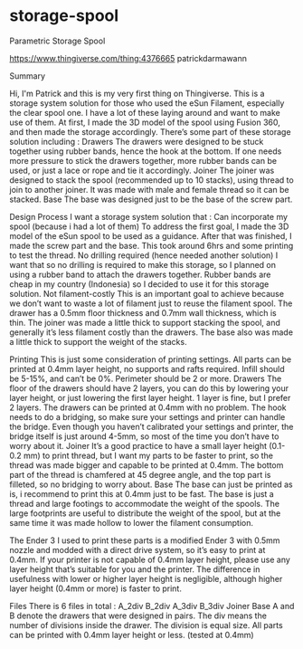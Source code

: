 # storage-spool
Parametric Storage Spool 

https://www.thingiverse.com/thing:4376665
patrickdarmawann

Summary

Hi, I'm Patrick and this is my very first thing on Thingiverse. This is a storage system solution for those who used the eSun Filament, especially the clear spool one. I have a lot of these laying around and want to make use of them. At first, I made the 3D model of the spool using Fusion 360, and then made the storage accordingly. There’s some part of these storage solution including :
Drawers
The drawers were designed to be stuck together using rubber bands, hence the hook at the bottom. If one needs more pressure to stick the drawers together, more rubber bands can be used, or just a lace or rope and tie it accordingly.
Joiner
The joiner was designed to stack the spool (recommended up to 10 stacks), using thread to join to another joiner. It was made with male and female thread so it can be stacked.
Base
The base was designed just to be the base of the screw part.


Design Process
I want a storage system solution that : 
Can incorporate my spool (because i had a lot of them)
To address the first goal, I made the 3D model of the eSun spool to be used as a guidance. After that was finished, I made the screw part and the base. This took around 6hrs and some printing to test the thread.
No drilling required (hence needed another solution)
I want that so no drilling is required to make this storage, so I planned on using a rubber band to attach the drawers together. Rubber bands are cheap in my country (Indonesia) so I decided to use it for this storage solution.
Not filament-costly
This is an important goal to achieve because we don’t want to waste a lot of filament just to reuse the filament spool. The drawer has a 0.5mm floor thickness and 0.7mm wall thickness, which is thin. The joiner was made a little thick to support stacking the spool, and generally it’s less filament costly than the drawers. The base also was made a little thick to support the weight of the stacks.


Printing
This is just some consideration of printing settings. All parts can be printed at 0.4mm layer height, no supports and rafts required. Infill should be 5-15%, and can’t be 0%. Perimeter should be 2 or more.
Drawers
The floor of the drawers should have 2 layers, you can do this by lowering your layer height, or just lowering the first layer height. 1 layer is fine, but I prefer 2 layers. The drawers can be printed at 0.4mm with no problem.
The hook needs to do a bridging, so make sure your settings and printer can handle the bridge. Even though you haven’t calibrated your settings and printer, the bridge itself is just around 4-5mm, so most of the time you don’t have to worry about it.
Joiner
It’s a good practice to have a small layer height (0.1-0.2 mm) to print thread, but I want my parts to be faster to print, so the thread was made bigger and capable to be printed at 0.4mm. The bottom part of the thread is chamfered at 45 degree angle, and the top part is filleted, so no bridging to worry about.
Base
The base can just be printed as is, i recommend to print this at 0.4mm just to be fast. The base is just a thread and large footings to accommodate the weight of the spools. The large footprints are useful to distribute the weight of the spool, but at the same time it was made hollow to lower the filament consumption.

The Ender 3 I used to print these parts is a modified Ender 3 with 0.5mm nozzle and modded with a direct drive system, so it’s easy to print at 0.4mm. If your printer is not capable of 0.4mm layer height, please use any layer height that’s suitable for you and the printer. The difference in usefulness with lower or higher layer height is negligible, although higher layer height (0.4mm or more) is faster to print.

Files
There is 6 files in total :
A_2div
B_2div
A_3div
B_3div
Joiner
Base
A and B denote the drawers that were designed in pairs. The div means the number of divisions inside the drawer. The division is equal size. 
All parts can be printed with 0.4mm layer height or less. (tested at 0.4mm)

